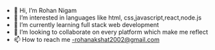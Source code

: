 - 👋 Hi, I’m Rohan Nigam 
- 👀 I’m interested in languages like html, css,javascript,react,node.js
- 🌱 I’m currently learning full stack web development 
- 💞️ I’m looking to collaborate on every platform which make me reflect 
- 📫 How to reach me -rohanakshat2002@gmail.com

<!---
rohanakshat2002/rohanakshat2002 is a ✨ special ✨ repository because its `README.md` (this file) appears on your GitHub profile.
You can click the Preview link to take a look at your changes.
--->
